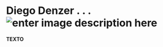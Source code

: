 # Diego Denzer .  .    .  ![enter image description here](https://img.shields.io/badge/VERS%C3%83O-34-red)


<p><b>TEXTO</b></p>

<!--
**DiegoDenzer/DiegoDenzer** is a ✨ _special_ ✨ repository because its `README.md` (this file) appears on your GitHub profile.

Here are some ideas to get you started:

- 🔭 I’m currently working on ...
- 🌱 I’m currently learning ...
- 👯 I’m looking to collaborate on ...
- 🤔 I’m looking for help with ...
- 💬 Ask me about ...
- 📫 How to reach me: ...
- 😄 Pronouns: ...
- ⚡ Fun fact: ...
-->
